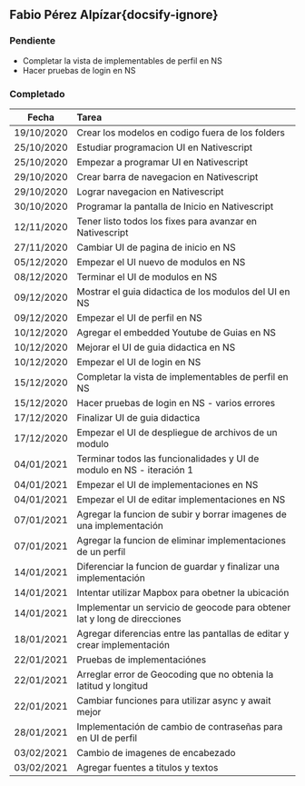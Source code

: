 ## Fabio Pérez Alpízar{docsify-ignore}

### Pendiente

* Completar la vista de implementables de perfil en NS
* Hacer pruebas de login en NS

### Completado

| Fecha | Tarea | 
| :---: | :--- |
| 19/10/2020 | Crear los modelos en codigo fuera de los folders |
| 25/10/2020 | Estudiar programacion UI en Nativescript |
| 25/10/2020 | Empezar a programar UI en Nativescript |
| 29/10/2020 | Crear barra de navegacion en Nativescript |
| 29/10/2020 | Lograr navegacion en Nativescript |
| 30/10/2020 | Programar la pantalla de Inicio en Nativescript |
| 12/11/2020 | Tener listo todos los fixes para avanzar en Nativescript |
| 27/11/2020 | Cambiar UI de pagina de inicio en NS |
| 05/12/2020 | Empezar el UI nuevo de modulos en NS |
| 08/12/2020 | Terminar el UI de modulos en NS|
| 09/12/2020 | Mostrar el guia didactica de los modulos del UI en NS |
| 09/12/2020 | Empezar el UI de perfil en NS |
| 10/12/2020 | Agregar el embedded Youtube de Guias en NS |
| 10/12/2020 | Mejorar el UI de guia didactica en NS |
| 10/12/2020 | Empezar el UI de login en NS |
| 15/12/2020 | Completar la vista de implementables de perfil en NS |
| 15/12/2020 | Hacer pruebas de login en NS - varios errores |
| 17/12/2020 | Finalizar UI de guia didactica |
| 17/12/2020 | Empezar el UI de despliegue de archivos de un modulo |
| 04/01/2021 | Terminar todos las funcionalidades y UI de modulo en NS - iteración 1 |
| 04/01/2021 | Empezar el UI de implementaciones en NS |
| 04/01/2021 | Empezar el UI de editar implementaciones en NS |
| 07/01/2021 | Agregar la funcion de subir y borrar imagenes de una implementación |
| 07/01/2021 | Agregar la funcion de eliminar implementaciones de un perfil |
| 14/01/2021 | Diferenciar la funcion de guardar y finalizar una implementación |
| 14/01/2021 | Intentar utilizar Mapbox para obetner la ubicación |
| 14/01/2021 | Implementar un servicio de geocode para obtener lat y long de direcciones |
| 18/01/2021 | Agregar diferencias entre las pantallas de editar y crear implementación |
| 22/01/2021 | Pruebas de implementaciónes |
| 22/01/2021 | Arreglar error de Geocoding que no obtenia la latitud y longitud |
| 22/01/2021 | Cambiar funciones para utilizar async y await mejor |
| 28/01/2021 | Implementación de cambio de contraseñas para en UI de perfil |
| 03/02/2021 | Cambio de imagenes de encabezado |
| 03/02/2021 | Agregar fuentes a titulos y textos |
